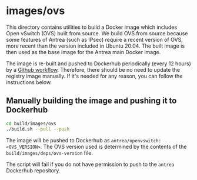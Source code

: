 # images/ovs

This directory contains utilities to build a Docker image which includes Open
vSwitch (OVS) built from source. We build OVS from source because some features
of Antrea (such as IPsec) require a recent version of OVS, more recent than the
version included in Ubuntu 20.04. The built image is then used as the base image
for the Antrea main Docker image.

The image is re-built and pushed to Dockerhub periodically (every 12 hours) by a
[Github workflow](/.github/workflows/update_ovs_image.yml). Therefore, there
should be no need to update the registry image manually. If it's needed for any
reason, you can follow the instructions below.

## Manually building the image and pushing it to Dockerhub

```bash
cd build/images/ovs
./build.sh --pull --push
```

The image will be pushed to Dockerhub as `antrea/openvswitch:<OVS_VERSION>`. The
OVS version used is determined by the contents of the
`build/images/deps/ovs-version` file.

The script will fail if you do not have permission to push to the `antrea`
Dockerhub repository.
